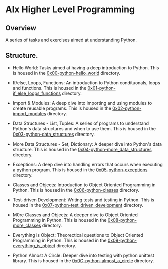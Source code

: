 # Alx Higher Level Programming

## Overview
A series of tasks and exercises aimed at understanding Python.

## Structure.
* Hello World: Tasks aimed at having a deep introduction to Python. This is housed in the [0x00-python-hello_world](/0x00-python-hello_world) directory.

* If/else, Loops, Functions: An introduction to Python condituonals, loops and functions. This is housed in the [0x01-python-if_else_loops_functions](/0x01-python-if_else_loops_functions) directory.

* Import & Modules: A deep dive into importing and using modules to create reusable programs. This is housed in the [0x02-python-import_modules](/0x02-python-import_modules) directory.

* Data Structures - List, Tuples: A series of programs to understand Python's data structures and when to use them. This is housed in the [0x03-python-data_structures](/0x03-python-data_structures) directory.

* More Data Structures - Set, Dictionary: A deeper dive into Python's data structure. This is housed in the [0x04-python-more_data_structures](/0x04-python-more_data_structures) directory.

* Exceptions: A deep dive into handling errors that occurs when executing a python program. This is housed in the [0x05-python-exceptions](/0x05-python-exceptions) directory.

* Classes and Objects: Introduction to Object Oriented Programming in Python. This is housed in the [0x06-python-classes](/0x06-python-classes) directory.

* Test-driven Development: Writing tests and testing in Python. This is housed in the [0x07-python-test_driven_development](/0x07-python-test_driven_development) directory.

* M0re Classes and Objects: A deeper dive to Object Oriented Programming in Python. This is housed in the [0x08-python-more_classes](/0x08-python-more_classes) directory.

* Everything is Object: Theorectical questions to Object Oriented Programming in Python. This is housed in the [0x09-python-everything_is_object](/0x09-python-everything_is_object) directory.

* Python Almost A Circle: Deeper dive into testing with python unittest library. This is housed in the [0x0C-python-almost_a_circle](/0x0C-python-almost_a_circle) directory.
